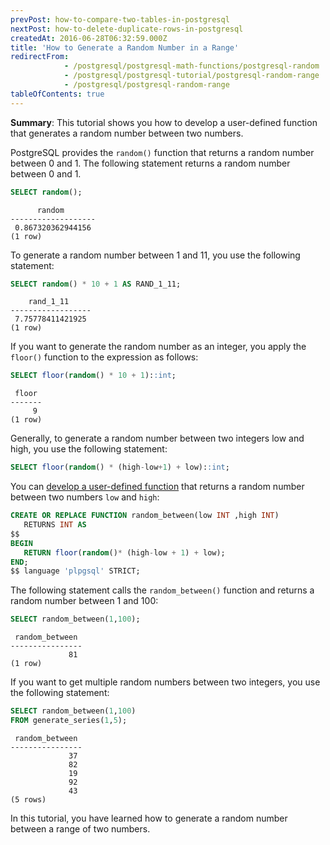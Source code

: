 ```yaml
---
prevPost: how-to-compare-two-tables-in-postgresql
nextPost: how-to-delete-duplicate-rows-in-postgresql
createdAt: 2016-06-28T06:32:59.000Z
title: 'How to Generate a Random Number in a Range'
redirectFrom:
            - /postgresql/postgresql-math-functions/postgresql-random
            - /postgresql/postgresql-tutorial/postgresql-random-range
            - /postgresql/postgresql-random-range
tableOfContents: true
---
```



**Summary**: This tutorial shows you how to develop a user-defined function that generates a random number between two numbers.

PostgreSQL provides the `random()` function that returns a random number between 0 and 1. The following statement returns a random number between 0 and 1.

```sql
SELECT random();
```

```
      random
-------------------
 0.867320362944156
(1 row)
```

To generate a random number between 1 and 11, you use the following statement:

```sql
SELECT random() * 10 + 1 AS RAND_1_11;
```

```
    rand_1_11
------------------
 7.75778411421925
(1 row)
```

If you want to generate the random number as an integer, you apply the `floor()` function to the expression as follows:

```sql
SELECT floor(random() * 10 + 1)::int;
```

```
 floor
-------
     9
(1 row)
```

Generally, to generate a random number between two integers low and high, you use the following statement:

```sql
SELECT floor(random() * (high-low+1) + low)::int;
```

You can [develop a user-defined function](/postgresql/postgresql-plpgsql/postgresql-create-function) that returns a random number between two numbers `low` and `high`:

```sql
CREATE OR REPLACE FUNCTION random_between(low INT ,high INT)
   RETURNS INT AS
$$
BEGIN
   RETURN floor(random()* (high-low + 1) + low);
END;
$$ language 'plpgsql' STRICT;
```

The following statement calls the `random_between()` function and returns a random number between 1 and 100:

```sql
SELECT random_between(1,100);
```

```
 random_between
----------------
             81
(1 row)
```

If you want to get multiple random numbers between two integers, you use the following statement:

```sql
SELECT random_between(1,100)
FROM generate_series(1,5);
```

```
 random_between
----------------
             37
             82
             19
             92
             43
(5 rows)
```

In this tutorial, you have learned how to generate a random number between a range of two numbers.
